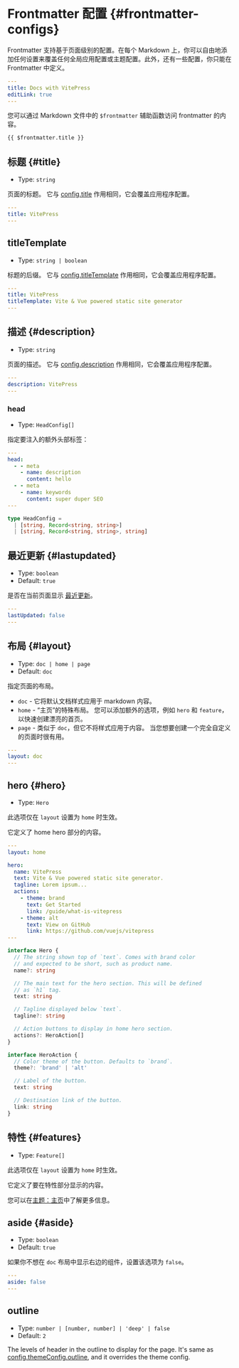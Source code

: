 
# Frontmatter 配置 {#frontmatter-configs}

Frontmatter 支持基于页面级别的配置。在每个 Markdown 上，你可以自由地添加任何设置来覆盖任何全局应用配置或主题配置。此外，还有一些配置，你只能在 Frontmatter 中定义。

```yaml
---
title: Docs with VitePress
editLink: true
---
```

您可以通过 Markdown 文件中的 `$frontmatter` 辅助函数访问 frontmatter 的内容。

```md
{{ $frontmatter.title }}
```

## 标题 {#title}

- Type: `string`

页面的标题。 它与 [config.title](../config/app-configs#title) 作用相同，它会覆盖应用程序配置。

```yaml
---
title: VitePress
---
```

## titleTemplate

- Type: `string | boolean`

标题的后缀。 它与 [config.titleTemplate](../config/app-configs#titletemplate) 作用相同，它会覆盖应用程序配置。

```yaml
---
title: VitePress
titleTemplate: Vite & Vue powered static site generator
---
```

## 描述 {#description}

- Type: `string`

页面的描述。 它与 [config.description](../config/app-configs#description) 作用相同，它会覆盖应用程序配置。

```yaml
---
description: VitePress
---
```

### head

- Type: `HeadConfig[]`

指定要注入的额外头部标签：

```yaml
---
head:
  - - meta
    - name: description
      content: hello
  - - meta
    - name: keywords
      content: super duper SEO
---
```

```ts
type HeadConfig =
  | [string, Record<string, string>]
  | [string, Record<string, string>, string]
```

## 最近更新 {#lastupdated}

- Type: `boolean`
- Default: `true`

是否在当前页面显示 [最近更新](../guide/theme-last-updated)。

```yaml
---
lastUpdated: false
---
```

## 布局 {#layout}

- Type: `doc | home | page`
- Default: `doc`

指定页面的布局。

- `doc` - 它将默认文档样式应用于 markdown 内容。
- `home` - “主页”的特殊布局。 您可以添加额外的选项，例如 `hero` 和 `feature`，以快速创建漂亮的首页。
- `page` - 类似于 `doc`，但它不将样式应用于内容。 当您想要创建一个完全自定义的页面时很有用。

```yaml
---
layout: doc
---
```

## hero {#hero}

- Type: `Hero`

此选项仅在 `layout` 设置为 `home` 时生效。

它定义了 home hero 部分的内容。

```yaml
---
layout: home

hero:
  name: VitePress
  text: Vite & Vue powered static site generator.
  tagline: Lorem ipsum...
  actions:
    - theme: brand
      text: Get Started
      link: /guide/what-is-vitepress
    - theme: alt
      text: View on GitHub
      link: https://github.com/vuejs/vitepress
---
```

```ts
interface Hero {
  // The string shown top of `text`. Comes with brand color
  // and expected to be short, such as product name.
  name?: string

  // The main text for the hero section. This will be defined
  // as `h1` tag.
  text: string

  // Tagline displayed below `text`.
  tagline?: string

  // Action buttons to display in home hero section.
  actions?: HeroAction[]
}

interface HeroAction {
  // Color theme of the button. Defaults to `brand`.
  theme?: 'brand' | 'alt'

  // Label of the button.
  text: string

  // Destination link of the button.
  link: string
}
```

## 特性 {#features}

- Type: `Feature[]`

此选项仅在 `layout` 设置为 `home` 时生效。

它定义了要在特性部分显示的内容。

您可以在[主题：主页](../guide/theme-home-page)中了解更多信息。

## aside {#aside}

- Type: `boolean`
- Default: `true`

如果你不想在 `doc` 布局中显示右边的组件，设置该选项为 `false`。

```yaml
---
aside: false
---
```

## outline

- Type: `number | [number, number] | 'deep' | false`
- Default: `2`

The levels of header in the outline to display for the page. It's same as [config.themeConfig.outline](../config/theme-configs#outline), and it overrides the theme config.
